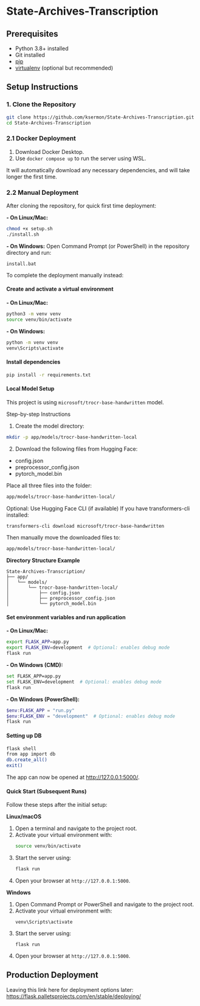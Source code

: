 # State-Archives-Transcription
## Prerequisites

- Python 3.8+ installed
- Git installed
- [pip](https://pip.pypa.io/en/stable/installation/)
- [virtualenv](https://virtualenv.pypa.io/en/latest/installation.html) (optional but recommended)

## Setup Instructions

### 1. Clone the Repository
```bash
git clone https://github.com/ksermon/State-Archives-Transcription.git
cd State-Archives-Transcription
```

### 2.1 Docker Deployment

1. Download Docker Desktop. 
2. Use `docker compose up` to run the server using WSL.

It will automatically download any necessary dependencies, and will take longer the first time. 

### 2.2 Manual Deployment

After cloning the repository, for quick first time deployment:

**- On Linux/Mac:**
```bash
chmod +x setup.sh
./install.sh
```

**- On Windows:**
Open Command Prompt (or PowerShell) in the repository directory and run:
```
install.bat
```

To complete the deployment manually instead:

#### Create and activate a virtual environment
**- On Linux/Mac:**
```bash
python3 -m venv venv
source venv/bin/activate
```

**- On Windows:**
```bash
python -m venv venv
venv\Scripts\activate
```

#### Install dependencies
```bash
pip install -r requirements.txt
```

#### Local Model Setup ####
This project is using `microsoft/trocr-base-handwritten` model.

Step-by-step Instructions
1. Create the model directory:
```bash
mkdir -p app/models/trocr-base-handwritten-local
```
2. Download the following files from Hugging Face:
- config.json
- preprocessor_config.json
- pytorch_model.bin

Place all three files into the folder:

```bash
app/models/trocr-base-handwritten-local/
```
Optional: Use Hugging Face CLI (if available)
If you have transformers-cli installed:

```bash
transformers-cli download microsoft/trocr-base-handwritten
```
Then manually move the downloaded files to:

```bash
app/models/trocr-base-handwritten-local/
```
**Directory Structure Example**
```
State-Archives-Transcription/
├── app/
│   └── models/
│       └── trocr-base-handwritten-local/
│           ├── config.json
│           ├── preprocessor_config.json
│           └── pytorch_model.bin
```

#### Set environment variables and run application

**- On Linux/Mac:**
```bash
export FLASK_APP=app.py
export FLASK_ENV=development  # Optional: enables debug mode
flask run
```

**- On Windows (CMD):**
```bash
set FLASK_APP=app.py
set FLASK_ENV=development  # Optional: enables debug mode
flask run
```

**- On Windows (PowerShell):**
```PowerShell
$env:FLASK_APP = "run.py"
$env:FLASK_ENV = "development"  # Optional: enables debug mode
flask run
```

#### Setting up DB

```bash
flask shell
from app import db
db.create_all()
exit()
```

The app can now be opened at http://127.0.0.1:5000/.

#### Quick Start (Subsequent Runs)

Follow these steps after the initial setup:

**Linux/macOS**
1. Open a terminal and navigate to the project root.
2. Activate your virtual environment with:
   ```bash
   source venv/bin/activate
   ```
3. Start the server using:
   ```bash
   flask run
   ```
4. Open your browser at `http://127.0.0.1:5000`.

**Windows**
1. Open Command Prompt or PowerShell and navigate to the project root.
2. Activate your virtual environment with:
   ```batch
   venv\Scripts\activate
   ```
3. Start the server using:
   ```batch
   flask run
   ```
4. Open your browser at `http://127.0.0.1:5000`.


## Production Deployment
Leaving this link here for deployment options later:
https://flask.palletsprojects.com/en/stable/deploying/
